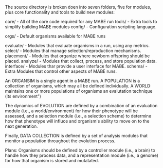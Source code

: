 The source directory is broken doen into seven folders, five for modules,
plus core functionality and tools to build new modules:

 core/      - All of the core code required for any MABE run
 tools/     - Extra tools to simplify building MABE modules
 config/    - Configuration scripting language.

 orgs/      - Default organisms available for MABE runs

 evaluate/  - Modules that evaluate organisms in a run, using any metrics.
 select/    - Modules that manage selection/reproduction mechanisms.
 placement/ - Modules that organize where newborn offspring should be placed.
 analyze/   - Modules that collect, process, and store population data.
 interface/ - Modules thar provide a user interface for MABE.
 schema/    - Extra Modules that control other aspects of MABE runs.

An ORGANSIM is a single agent in a MABE run.  A POPULATION is a collection of
organisms, which may all be defined individually.  A WORLD maintains one or
more populations of organisms an evalutation technique (its environment")

The dynamics of EVOLUTION are defined by a combination of an evaluation module
(i.e., a world/environment) for how their phenotype will be assessed, and a
selection module (i.e., a selection scheme) to determine how that phenotype will
influce and organism's ability to move on to the next generation.

Finally, DATA COLLECTION is defined by a set of analysis modules that monitor
a population throughout the evolution process.

Plans: Organisms should be defined by a controller module (i.e., a brain) to
handle how they process data, and a representation module (i.e., a genome) for
how that organism is stored and mutatated.
